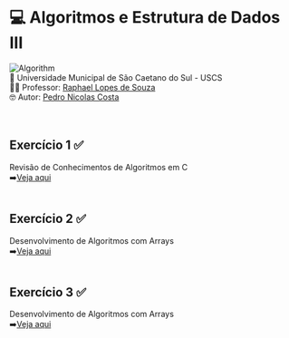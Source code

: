# 💻 Algoritmos e Estrutura de Dados III <br>
![Algorithm](https://github.com/user-attachments/assets/a86bf385-3a46-41a3-b186-0ab5f0cdccff)<br>
🏫 Universidade Municipal de São Caetano do Sul - USCS<br>
👨‍🏫 Professor: <a href="https://github.com/RaphaelSouza">Raphael Lopes de Souza</a><br>
🤓 Autor: <a href="https://github.com/pedronicolascosta">Pedro Nicolas Costa</a><br>
<br><br>
## Exercício 1 ✅<br>
Revisão de Conhecimentos de Algoritmos em C<br>
➡️<a href="https://github.com/pedronicolascosta/Algoritmos-e-Estrutura-de-Dados-3/tree/main/Exercicio%2001">Veja aqui</a><br><br>
## Exercício 2 ✅<br>
Desenvolvimento de Algoritmos com Arrays<br>
➡️<a href="https://github.com/pedronicolascosta/Algoritmos-e-Estrutura-de-Dados-3/tree/main/Exercicio%2002">Veja aqui</a><br><br>
## Exercício 3 ✅<br>
Desenvolvimento de Algoritmos com Arrays<br>
➡️<a href="https://github.com/pedronicolascosta/Algoritmos-e-Estrutura-de-Dados-3/tree/main/Exercicio%2003">Veja aqui</a><br><br>
